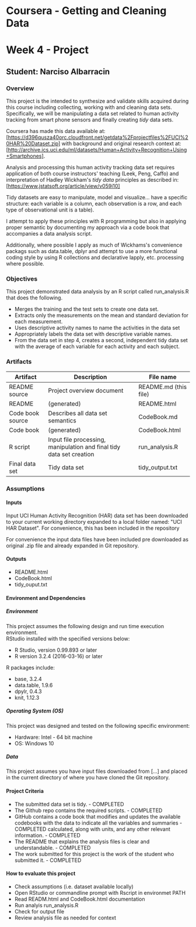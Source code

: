 # Coursera - Getting and Cleaning Data
# Week 4 - Project
## Student:  Narciso Albarracin

### Overview
This project is the intended to synthesize and validate skills acquired during this course including collecting, working with and cleaning data sets.  Specifically, we will be manipulating a data set related to human activity tracking from smart phone sensors and finally creating *tidy* data sets.  

Coursera has made this data available at:  [https://d396qusza40orc.cloudfront.net/getdata%2Fprojectfiles%2FUCI%20HAR%20Dataset.zip] with background and original research context at:  [http://archive.ics.uci.edu/ml/datasets/Human+Activity+Recognition+Using+Smartphones].

Analysis and processing this human activity tracking data set requires application of both course instructors' teaching (Leek, Peng, Caffo) and interpretation of Hadley Wickham's *tidy data* principles as described in:  [https://www.jstatsoft.org/article/view/v059i10]

Tidy datasets are easy to manipulate, model and visualize... have a specific structure: each variable is a column, each observation is a row, and each type of observational unit is a table).

I attempt to apply these principles with R programming but also in applying proper semantic by documenting my approach via a code book that accompanies a data analysis script.

Additionally, where possible I apply as much of Wickhams's convenience packags such as data.table, dplyr and attempt to use a more functional coding style by using R collections and declarative lapply, etc. processing where possible.

### Objectives

This project demonstrated data analysis by an R script called run_analysis.R that does the following.

- Merges the training and the test sets to create one data set.
- Extracts only the measurements on the mean and standard deviation for each measurement.
- Uses descriptive activity names to name the activities in the data set
- Appropriately labels the data set with descriptive variable names.
- From the data set in step 4, creates a second, independent tidy data set with the average of each variable for each activity and each subject.

### Artifacts

Artifact | Description | File name
-------- | ----------- | ---------
README source   | Project overview document | README.md (this file)
README | (generated) | README.html
Code book source | Describes all data set semantics | CodeBook.md
Code book | (generated) | CodeBook.html
R script | Input file processing, manipulation and final tidy data set creation | run_analysis.R
Final data set | Tidy data set| tidy_output.txt

### Assumptions

#### Inputs
Input UCI Human Activity Recognition (HAR) data set has been downloaded to your current working directory expanded to a local folder named:  "UCI HAR Dataset".  For convenience, this has been included in the repository

For convenience the input data files have been included pre downloaded as original .zip file and already expanded in Git repository.

#### Outputs
- README.html
- CodeBook.html
- tidy_ouput.txt

#### Environment and Dependencies

##### Environment
This project assumes the following design and run time execution environment.  
RStudio installed with the specified versions below:

- R Studio, version 0.99.893 or later
- R version 3.2.4 (2016-03-16) or later

R packages include:

- base, 3.2.4
- data.table, 1.9.6  
- dpylr, 0.4.3
- knit, 1.12.3

##### Operating System (OS)
This project was designed and tested on the following specific environment:
- Hardware:  Intel - 64 bit machine
- OS: Windows 10

##### Data
This project assumes you have input files downloaded from [...] and placed in the current directory of where you have cloned the Git repository.  

#### Project Criteria

- The submitted data set is tidy. - COMPLETED
- The Github repo contains the required scripts. - COMPLETED
- GitHub contains a code book that modifies and updates the available codebooks with the data to indicate all the variables and summaries - COMPLETED calculated, along with units, and any other relevant information. - COMPLETED
- The README that explains the analysis files is clear and understandable. - COMPLETED
- The work submitted for this project is the work of the student who submitted it. - COMPLETED

#### How to evaluate this project

- Check assumptions (i.e. dataset available locally)
- Open RStudio or commandline prompt with Rscript in environmet PATH
- Read READM.html and CodeBook.html documentation
- Run analyis run_analysis.R
- Check for output file
- Review analysis file as needed for context
 